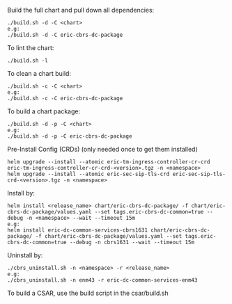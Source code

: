 Build the full chart and pull down all dependencies:
```shell
./build.sh -d -C <chart>
e.g:
./build.sh -d -C eric-cbrs-dc-package
```

To lint the chart:
```shell
./build.sh -l
```

To clean a chart build:
```shell
./build.sh -c -C <chart>
e.g:
./build.sh -c -C eric-cbrs-dc-package
```

To build a chart package:
```shell
./build.sh -d -p -C <chart>
e.g:
./build.sh -d -p -C eric-cbrs-dc-package
```

Pre-Install Config (CRDs) (only needed once to get them installed)
```shell
helm upgrade --install --atomic eric-tm-ingress-controller-cr-crd eric-tm-ingress-controller-cr-crd-<version>.tgz -n <namespace>
helm upgrade --install --atomic eric-sec-sip-tls-crd eric-sec-sip-tls-crd-<version>.tgz -n <namespace>
```


Install by:
```shell
helm install <release_name> chart/eric-cbrs-dc-package/ -f chart/eric-cbrs-dc-package/values.yaml --set tags.eric-cbrs-dc-common=true --debug -n <namespace> --wait --timeout 15m
e.g:
helm install eric-dc-common-services-cbrs1631 chart/eric-cbrs-dc-package/ -f chart/eric-cbrs-dc-package/values.yaml --set tags.eric-cbrs-dc-common=true --debug -n cbrs1631 --wait --timeout 15m
```

Uninstall by:
```shell
./cbrs_uninstall.sh -n <namespace> -r <release_name>
e.g:
./cbrs_uninstall.sh -n enm43 -r eric-dc-common-services-enm43
```

To build a CSAR, use the build script in the csar/build.sh

